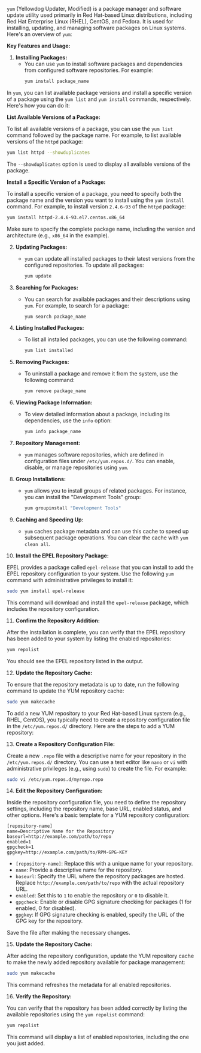 `yum` (Yellowdog Updater, Modified) is a package manager and software update utility used primarily in Red Hat-based Linux distributions, including Red Hat Enterprise Linux (RHEL), CentOS, and Fedora. It is used for installing, updating, and managing software packages on Linux systems. Here's an overview of `yum`:

**Key Features and Usage:**

1. **Installing Packages:**
   - You can use `yum` to install software packages and dependencies from configured software repositories. For example:
     ```bash
     yum install package_name
     ```
In `yum`, you can list available package versions and install a specific version of a package using the `yum list` and `yum install` commands, respectively. Here's how you can do it:

**List Available Versions of a Package:**

To list all available versions of a package, you can use the `yum list` command followed by the package name. For example, to list available versions of the `httpd` package:

```bash
yum list httpd --showduplicates
```

The `--showduplicates` option is used to display all available versions of the package.

**Install a Specific Version of a Package:**

To install a specific version of a package, you need to specify both the package name and the version you want to install using the `yum install` command. For example, to install version `2.4.6-93` of the `httpd` package:

```bash
yum install httpd-2.4.6-93.el7.centos.x86_64
```

Make sure to specify the complete package name, including the version and architecture (e.g., `x86_64` in the example).


2. **Updating Packages:**
   - `yum` can update all installed packages to their latest versions from the configured repositories. To update all packages:
     ```bash
     yum update
     ```

3. **Searching for Packages:**
   - You can search for available packages and their descriptions using `yum`. For example, to search for a package:
     ```bash
     yum search package_name
     ```

4. **Listing Installed Packages:**
   - To list all installed packages, you can use the following command:
     ```bash
     yum list installed
     ```

5. **Removing Packages:**
   - To uninstall a package and remove it from the system, use the following command:
     ```bash
     yum remove package_name
     ```

6. **Viewing Package Information:**
   - To view detailed information about a package, including its dependencies, use the `info` option:
     ```bash
     yum info package_name
     ```

7. **Repository Management:**
   - `yum` manages software repositories, which are defined in configuration files under `/etc/yum.repos.d/`. You can enable, disable, or manage repositories using `yum`.

8. **Group Installations:**
   - `yum` allows you to install groups of related packages. For instance, you can install the "Development Tools" group:
     ```bash
     yum groupinstall "Development Tools"
     ```

9. **Caching and Speeding Up:**
   - `yum` caches package metadata and can use this cache to speed up subsequent package operations. You can clear the cache with `yum clean all`.


10. **Install the EPEL Repository Package:**

   EPEL provides a package called `epel-release` that you can install to add the EPEL repository configuration to your system. Use the following `yum` command with administrative privileges to install it:

   ```bash
   sudo yum install epel-release
   ```

   This command will download and install the `epel-release` package, which includes the repository configuration.

11. **Confirm the Repository Addition:**

   After the installation is complete, you can verify that the EPEL repository has been added to your system by listing the enabled repositories:

   ```bash
   yum repolist
   ```

   You should see the EPEL repository listed in the output.

12. **Update the Repository Cache:**

   To ensure that the repository metadata is up to date, run the following command to update the YUM repository cache:

   ```bash
   sudo yum makecache
   ```

  To add a new YUM repository to your Red Hat-based Linux system (e.g., RHEL, CentOS), you typically need to create a repository configuration file in the `/etc/yum.repos.d/` directory. Here are the steps to add a YUM repository:

13. **Create a Repository Configuration File:**

   Create a new `.repo` file with a descriptive name for your repository in the `/etc/yum.repos.d/` directory. You can use a text editor like `nano` or `vi` with administrative privileges (e.g., using `sudo`) to create the file. For example:

   ```bash
   sudo vi /etc/yum.repos.d/myrepo.repo
   ```

14. **Edit the Repository Configuration:**

   Inside the repository configuration file, you need to define the repository settings, including the repository name, base URL, enabled status, and other options. Here's a basic template for a YUM repository configuration:

   ```plaintext
   [repository-name]
   name=Descriptive Name for the Repository
   baseurl=http://example.com/path/to/repo
   enabled=1
   gpgcheck=1
   gpgkey=http://example.com/path/to/RPM-GPG-KEY
   ```

   - `[repository-name]`: Replace this with a unique name for your repository.
   - `name`: Provide a descriptive name for the repository.
   - `baseurl`: Specify the URL where the repository packages are hosted. Replace `http://example.com/path/to/repo` with the actual repository URL.
   - `enabled`: Set this to `1` to enable the repository or `0` to disable it.
   - `gpgcheck`: Enable or disable GPG signature checking for packages (1 for enabled, 0 for disabled).
   - `gpgkey`: If GPG signature checking is enabled, specify the URL of the GPG key for the repository.

   Save the file after making the necessary changes.

15. **Update the Repository Cache:**

   After adding the repository configuration, update the YUM repository cache to make the newly added repository available for package management:

   ```bash
   sudo yum makecache
   ```

   This command refreshes the metadata for all enabled repositories.

16. **Verify the Repository:**

   You can verify that the repository has been added correctly by listing the available repositories using the `yum repolist` command:

   ```bash
   yum repolist
   ```

   This command will display a list of enabled repositories, including the one you just added.
